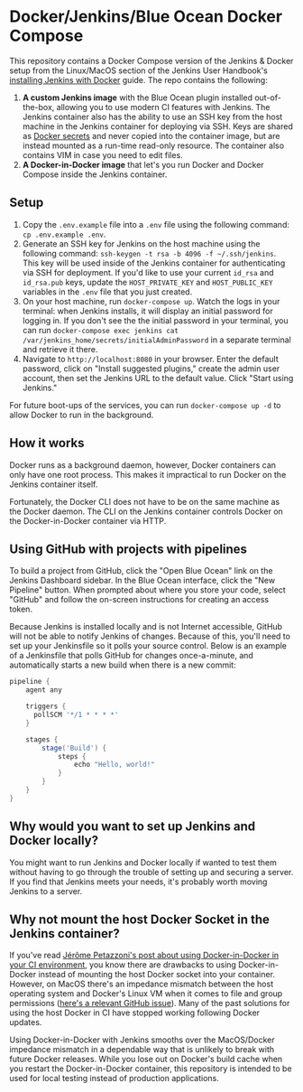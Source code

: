 # Docker/Jenkins/Blue Ocean Docker Compose

This repository contains a Docker Compose version of the Jenkins & Docker setup from the Linux/MacOS section of the Jenkins User Handbook's [installing Jenkins with Docker](https://www.jenkins.io/doc/book/installing/docker/#on-macos-and-linux) guide. The repo contains the following:

1. **A custom Jenkins image** with the Blue Ocean plugin installed out-of-the-box, allowing you to use modern CI features with Jenkins. The Jenkins container also has the ability to use an SSH key from the host machine in the Jenkins container for deploying via SSH. Keys are shared as [Docker secrets](https://docs.docker.com/engine/swarm/secrets/) and never copied into the container image, but are instead mounted as a run-time read-only resource. The container also contains VIM in case you need to edit files.
2. **A Docker-in-Docker image** that let's you run Docker and Docker Compose inside the Jenkins container.

## Setup

1. Copy the `.env.example` file into a `.env` file using the following command: `cp .env.example .env`.
2. Generate an SSH key for Jenkins on the host machine using the following command: `ssh-keygen -t rsa -b 4096 -f ~/.ssh/jenkins`. This key will be used inside of the Jenkins container for authenticating via SSH for deployment. If you'd like to use your current `id_rsa` and `id_rsa.pub` keys, update the `HOST_PRIVATE_KEY` and `HOST_PUBLIC_KEY` variables in the `.env` file that you just created.
3. On your host machine, run `docker-compose up`. Watch the logs in your terminal: when Jenkins installs, it will display an initial password for logging in. If you don't see the the initial password in your terminal, you can run `docker-compose exec jenkins cat /var/jenkins_home/secrets/initialAdminPassword` in a separate terminal and retrieve it there.
4. Navigate to `http://localhost:8080` in your browser. Enter the default password, click on "Install suggested plugins," create the admin user account, then set the Jenkins URL to the default value. Click "Start using Jenkins."

For future boot-ups of the services, you can run `docker-compose up -d` to allow Docker to run in the background.

## How it works

Docker runs as a background daemon, however, Docker containers can only have one root process. This makes it impractical to run Docker on the Jenkins container itself.

Fortunately, the Docker CLI does not have to be on the same machine as the Docker daemon. The CLI on the Jenkins container controls Docker on the Docker-in-Docker container via HTTP.

## Using GitHub with projects with pipelines

To build a project from GitHub, click the "Open Blue Ocean" link on the Jenkins Dashboard sidebar. In the Blue Ocean interface, click the "New Pipeline" button. When prompted about where you store your code, select "GitHub" and follow the on-screen instructions for creating an access token.

Because Jenkins is installed locally and is not Internet accessible, GitHub will not be able to notify Jenkins of changes. Because of this, you'll need to set up your Jenkinsfile so it polls your source control. Below is an example of a Jenkinsfile that polls GitHub for changes once-a-minute, and automatically starts a new build when there is a new commit:

```groovy
pipeline {
    agent any

    triggers {
      pollSCM '*/1 * * * *'
    }

    stages {
        stage('Build') {
            steps {
                echo "Hello, world!"
            }
        }
    }
}
```

## Why would you want to set up Jenkins and Docker locally?

You might want to run Jenkins and Docker locally if wanted to test them without having to go through the trouble of setting up and securing a server. If you find that Jenkins meets your needs, it's probably worth moving Jenkins to a server.

## Why not mount the host Docker Socket in the Jenkins container?

If you've read [Jérôme Petazzoni's post about using Docker-in-Docker in your CI environment](https://jpetazzo.github.io/2015/09/03/do-not-use-docker-in-docker-for-ci/), you know there are drawbacks to using Docker-in-Docker instead of mounting the host Docker socket into your container. However, on MacOS there's an impedance mismatch between the host operating system and Docker's Linux VM when it comes to file and group permissions ([here's a relevant GitHub issue](https://github.com/docker/for-mac/issues/4755)). Many of the past solutions for using the host Docker in CI have stopped working following Docker updates.

Using Docker-in-Docker with Jenkins smooths over the MacOS/Docker impedance mismatch in a dependable way that is unlikely to break with future Docker releases. While you lose out on Docker's build cache when you restart the Docker-in-Docker container, this repository is intended to be used for local testing instead of production applications.
